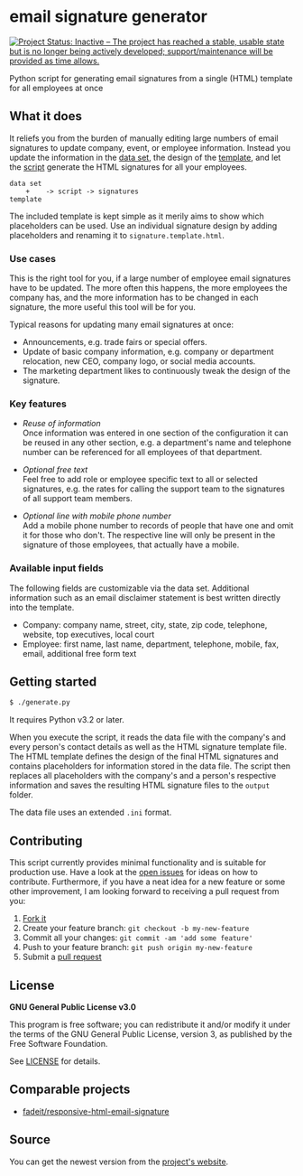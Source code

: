 # email signature generator

[![Project Status: Inactive – The project has reached a stable, usable state but is no longer being actively developed; support/maintenance will be provided as time allows.](http://www.repostatus.org/badges/latest/inactive.svg)](http://www.repostatus.org/#inactive "Project Status: Inactive – The project has reached a stable, usable state but is no longer being actively developed; support/maintenance will be provided as time allows.")

Python script for generating email signatures from a single (HTML) template for all employees at once


## What it does

It reliefs you from the burden of manually editing large numbers of email signatures to update company, event, or employee information. Instead you update the information in the [data set][data-set], the design of the [template][template], and let the [script][script] generate the HTML signatures for all your employees.

    data set
        +    -> script -> signatures
    template

The included template is kept simple as it merily aims to show which placeholders can be used. Use an individual signature design by adding placeholders and renaming it to `signature.template.html`.


### Use cases

This is the right tool for you, if a large number of employee email signatures have to be updated.
The more often this happens, the more employees the company has, and the more information has to be changed in each signature, the more useful this tool will be for you.

Typical reasons for updating many email signatures at once:
* Announcements, e.g. trade fairs or special offers.
* Update of basic company information, e.g. company or department relocation, new CEO, company logo, or social media accounts.
* The marketing department likes to continuously tweak the design of the signature.


### Key features

* *Reuse of information*  
Once information was entered in one section of the configuration it can be reused in any other section, e.g. a department's name and telephone number can be referenced for all employees of that department.

* *Optional free text*  
Feel free to add role or employee specific text to all or selected signatures, e.g. the rates for calling the support team to the signatures of all support team members.

* *Optional line with mobile phone number*  
Add a mobile phone number to records of people that have one and omit it for those who don't. The respective line will only be present in the signature of those employees, that actually have a mobile.


### Available input fields

The following fields are customizable via the data set.
Additional information such as an email disclaimer statement is best written directly into the template.

* Company: company name, street, city, state, zip code, telephone, website, top executives, local court
* Employee: first name, last name, department, telephone, mobile, fax, email, additional free form text


## Getting started

```bash
$ ./generate.py
```

It requires Python v3.2 or later.

When you execute the script, it reads the data file with the company's and every person's contact details as well as the HTML signature template file. The HTML template defines the design of the final HTML signatures and contains placeholders for information stored in the data file. The script then replaces all placeholders with the company's and a person's respective information and saves the resulting HTML signature files to the `output` folder.

The data file uses an extended `.ini` format.


## Contributing

This script currently provides minimal functionality and is suitable for production use. Have a look at the [open issues][issues] for ideas on how to contribute. Furthermore, if you have a neat idea for a new feature or some other improvement, I am looking forward to receiving a pull request from you:

1. [Fork it][fork]
2. Create your feature branch: `git checkout -b my-new-feature`
3. Commit all your changes: `git commit -am 'add some feature'`
4. Push to your feature branch: `git push origin my-new-feature`
5. Submit a [pull request][pr]


## License

**GNU General Public License v3.0**

This program is free software; you can redistribute it and/or modify it under the terms of the GNU General Public License, version 3, as published by the Free Software Foundation.

See [LICENSE][license-file] for details.


## Comparable projects

* [fadeit/responsive-html-email-signature](https://github.com/fadeit/responsive-html-email-signature)


## Source

You can get the newest version from the [project's website][project-website].



[template]: signature.template.html
[data-set]: data.cfg
[script]: generate.py
[issues]: https://github.com/makomi/email-signature-gen/issues
[fork]: https://help.github.com/articles/fork-a-repo/
[pr]: https://help.github.com/articles/creating-a-pull-request/
[license-file]: LICENSE
[project-website]: http://github.com/makomi/email-signature-gen/
